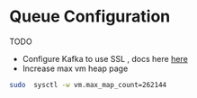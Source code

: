 # Queue Configuration

TODO
 - Configure Kafka to use SSL , docs here [here]( https://docs.confluent.io/current/tutorials/security_tutorial.html#creating-ssl-keys-and-certificates
)
 - Increase max vm heap page 
 ```bash    
 sudo  sysctl -w vm.max_map_count=262144  
 ```
